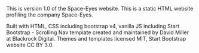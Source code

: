 This is version 1.0 of the Space-Eyes website. This is a static HTML website profiling the company Space-Eyes.


Built with HTML, CSS including bootstrap v4, vanilla JS including Start Bootstrap - Scrolling Nav template created and maintained by David Miller at Blackrock Digital. Themes and templates licensed MIT, Start Bootstrap website CC BY 3.0. 

